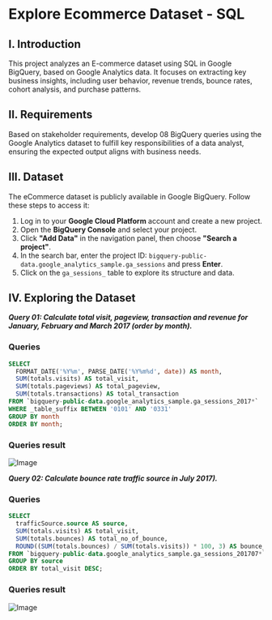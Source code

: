 # Explore Ecommerce Dataset - SQL #
## **I. Introduction** ##
This project analyzes an E-commerce dataset using SQL in Google BigQuery, based on Google Analytics data. It focuses on extracting key business insights, including user behavior, revenue trends, bounce rates, cohort analysis, and purchase patterns. 
## **II. Requirements** ##
Based on stakeholder requirements, develop 08 BigQuery queries using the Google Analytics dataset to fulfill key responsibilities of a data analyst, ensuring the expected output aligns with business needs.
## **III. Dataset** ##
The eCommerce dataset is publicly available in Google BigQuery. Follow these steps to access it:

1. Log in to your **Google Cloud Platform** account and create a new project.
2. Open the **BigQuery Console** and select your project.
3. Click **"Add Data"** in the navigation panel, then choose **"Search a project"**.
4. In the search bar, enter the project ID: `bigquery-public-data.google_analytics_sample.ga_sessions` and press **Enter**.
5. Click on the `ga_sessions_` table to explore its structure and data.
## **IV. Exploring the Dataset** ##
***Query 01: Calculate total visit, pageview, transaction and revenue for January, February and March 2017 (order by month).***
### Queries ###
```sql
SELECT 
  FORMAT_DATE('%Y%m', PARSE_DATE('%Y%m%d', date)) AS month,
  SUM(totals.visits) AS total_visit,
  SUM(totals.pageviews) AS total_pageview,
  SUM(totals.transactions) AS total_transaction
FROM `bigquery-public-data.google_analytics_sample.ga_sessions_2017*`
WHERE _table_suffix BETWEEN '0101' AND '0331'
GROUP BY month
ORDER BY month;
```
### Queries result ###
![Image](https://github.com/user-attachments/assets/42eea66b-3f63-46af-9a9f-87d4033262a0)

***Query 02: Calculate bounce rate traffic source in July 2017).***
### Queries ###
```sql
SELECT 
  trafficSource.source AS source,
  SUM(totals.visits) AS total_visit,
  SUM(totals.bounces) AS total_no_of_bounce,
  ROUND((SUM(totals.bounces) / SUM(totals.visits)) * 100, 3) AS bounce_rate
FROM `bigquery-public-data.google_analytics_sample.ga_sessions_201707*`
GROUP BY source
ORDER BY total_visit DESC;
```
### Queries result ###
![Image](https://github.com/user-attachments/assets/c900d79e-9073-4ee4-a3f0-0c8f372a3084)
